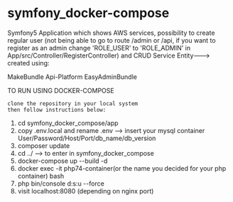 # symfony_docker-compose

Symfony5 Application which shows AWS services, possibility to create regular user (not being able to go to route /admin or /api, if you want to register as an admin change 'ROLE_USER' to 'ROLE_ADMIN' in App/src/Controller/RegisterController) and CRUD Service Entity---> created using:

MakeBundle Api-Platform EasyAdminBundle

TO RUN USING DOCKER-COMPOSE

    clone the repository in your local system
    then follow instructions below:

1) cd symfony_docker_compose/app
2) copy .env.local and rename .env --> insert your mysql container User/Password/Host/Port/db_name/db_version
3) composer update
4) cd ../ --> to enter in symfony_docker_compose
5) docker-compose up --build -d
6) docker exec -it php74-container(or the name you decided for your php container) bash
7) php bin/console d:s:u --force
8) visit localhost:8080 (depending on nginx port)
